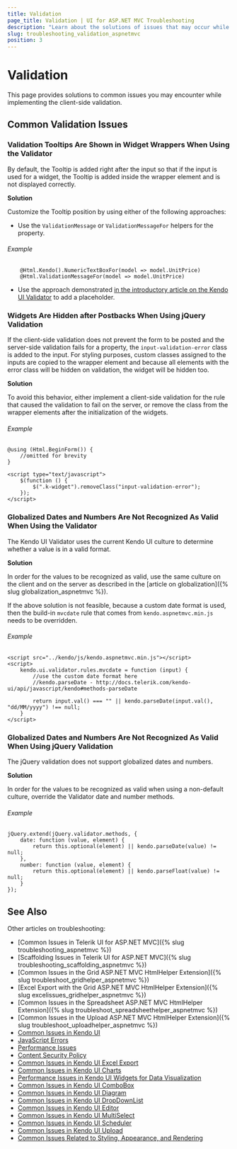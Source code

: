 ```yaml
---
title: Validation
page_title: Validation | UI for ASP.NET MVC Troubleshooting
description: "Learn about the solutions of issues that may occur while using the Kendo UI Validator or jQuery client-side validation."
slug: troubleshooting_validation_aspnetmvc
position: 3
---
```


# Validation

This page provides solutions to common issues you may encounter while implementing the client-side validation.

## Common Validation Issues

### Validation Tooltips Are Shown in Widget Wrappers When Using the Validator

By default, the Tooltip is added right after the input so that if the input is used for a widget, the Tooltip is added inside the wrapper element and is not displayed correctly.

**Solution**

Customize the Tooltip position by using either of the following approaches:

* Use the `ValidationMessage` or `ValidationMessageFor` helpers for the property.

###### Example

        @Html.Kendo().NumericTextBoxFor(model => model.UnitPrice)
        @Html.ValidationMessageFor(model => model.UnitPrice)

* Use the approach demonstrated [in the introductory article on the Kendo UI Validator](http://docs.telerik.com/kendo-ui/controls/editors/validator/overview) to add a placeholder.

### Widgets Are Hidden after Postbacks When Using jQuery Validation

If the client-side validation does not prevent the form to be posted and the server-side validation fails for a property, the `input-validation-error` class is added to the input. For styling purposes, custom classes assigned to the inputs are copied to the wrapper element and because all elements with the error class will be hidden on validation, the widget will be hidden too.

**Solution**

To avoid this behavior, either implement a client-side validation for the rule that caused the validation to fail on the server, or remove the class from the wrapper elements after the initialization of the widgets.

###### Example

    @using (Html.BeginForm()) {
        //omitted for brevity
    }

    <script type="text/javascript">
        $(function () {
            $(".k-widget").removeClass("input-validation-error");
        });
    </script>

### Globalized Dates and Numbers Are Not Recognized As Valid When Using the Validator

The Kendo UI Validator uses the current Kendo UI culture to determine whether a value is in a valid format.

**Solution**

In order for the values to be recognized as valid, use the same culture on the client and on the server as described in the [article on globalization]({% slug globalization_aspnetmvc %}).

If the above solution is not feasible, because a custom date format is used, then the build-in `mvcdate` rule that comes from `kendo.aspnetmvc.min.js` needs to be overridden.

###### Example

    <script src="../kendo/js/kendo.aspnetmvc.min.js"></script>
    <script>
        kendo.ui.validator.rules.mvcdate = function (input) {
            //use the custom date format here
            //kendo.parseDate - http://docs.telerik.com/kendo-ui/api/javascript/kendo#methods-parseDate

            return input.val() === "" || kendo.parseDate(input.val(), "dd/MM/yyyy") !== null;
        }
    </script>

### Globalized Dates and Numbers Are Not Recognized As Valid When Using jQuery Validation

The jQuery validation does not support globalized dates and numbers.

**Solution**

In order for the values to be recognized as valid when using a non-default culture, override the Validator date and number methods.

###### Example

    jQuery.extend(jQuery.validator.methods, {
        date: function (value, element) {
            return this.optional(element) || kendo.parseDate(value) != null;
        },
        number: function (value, element) {
            return this.optional(element) || kendo.parseFloat(value) != null;
        }
    });

## See Also

Other articles on troubleshooting:

* [Common Issues in Telerik UI for ASP.NET MVC]({% slug troubleshooting_aspnetmvc %})
* [Scaffolding Issues in Telerik UI for ASP.NET MVC]({% slug troubleshooting_scaffolding_aspnetmvc %})
* [Common Issues in the Grid ASP.NET MVC HtmlHelper Extension]({% slug troubleshoot_gridhelper_aspnetmvc %})
* [Excel Export with the Grid ASP.NET MVC HtmlHelper Extension]({% slug excelissues_gridhelper_aspnetmvc %})
* [Common Issues in the Spreadsheet ASP.NET MVC HtmlHelper Extension]({% slug troubleshoot_spreadsheethelper_aspnetmvc %})
* [Common Issues in the Upload ASP.NET MVC HtmlHelper Extension]({% slug troubleshoot_uploadhelper_aspnetmvc %})
* [Common Issues in Kendo UI](http://docs.telerik.com/kendo-ui/troubleshoot/troubleshooting-common-issues)
* [JavaScript Errors](http://docs.telerik.com/kendo-ui/troubleshoot/troubleshooting-js-errors)
* [Performance Issues](http://docs.telerik.com/kendo-ui/troubleshoot/troubleshooting-memory-leaks)
* [Content Security Policy](http://docs.telerik.com/kendo-ui/troubleshoot/content-security-policy)
* [Common Issues in Kendo UI Excel Export](http://docs.telerik.com/kendo-ui/framework/excel/troubleshoot/common-issues)
* [Common Issues in Kendo UI Charts](http://docs.telerik.com/kendo-ui/controls/charts/troubleshoot/common-issues)
* [Performance Issues in Kendo UI Widgets for Data Visualization](http://docs.telerik.com/kendo-ui/troubleshoot/troubleshooting-memory-leaks)
* [Common Issues in Kendo UI ComboBox](http://docs.telerik.com/kendo-ui/controls/editors/combobox/troubleshoot/troubleshooting)
* [Common Issues in Kendo UI Diagram](http://docs.telerik.com/kendo-ui/controls/diagrams-and-maps/diagram/troubleshoot/common-issues)
* [Common Issues in Kendo UI DropDownList](http://docs.telerik.com/kendo-ui/controls/editors/dropdownlist/troubleshoot/troubleshooting)
* [Common Issues in Kendo UI Editor](http://docs.telerik.com/kendo-ui/controls/editors/editor/troubleshoot/troubleshooting)
* [Common Issues in Kendo UI MultiSelect](http://docs.telerik.com/kendo-ui/controls/editors/multiselect/troubleshoot/troubleshooting)
* [Common Issues in Kendo UI Scheduler](http://docs.telerik.com/kendo-ui/controls/scheduling/scheduler/troubleshoot/troubleshooting)
* [Common Issues in Kendo UI Upload](http://docs.telerik.com/kendo-ui/controls/editors/upload/troubleshoot/troubleshooting)
* [Common Issues Related to Styling, Appearance, and Rendering](http://docs.telerik.com/kendo-ui/styles-and-layout/troubleshoot/troubleshooting)
